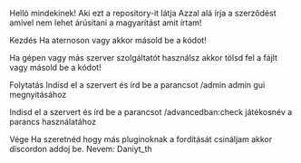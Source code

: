 Helló mindekinek!
Aki ezt a repository-it látja 
Azzal alá írja a szerződést amivel nem lehet árúsítani a magyarítást amit írtam!


Kezdés
Ha aternoson vagy akkor másold be a kódot!

Ha gépen vagy más szerver szolgáltatót használsz akkor tölsd fel a fájlt vagy másold be a kódot!


Folytatás 
Indisd el a szervert és írd be a parancsot /admin admin gui megnyitásához

Indisd el a szervert és írd be a parancsot /advancedban:check játékosnév a parancs használatához


Vége
Ha szeretnéd hogy más pluginoknak a fordítását csináljam akkor discordon addoj be.
Nevem: Daniyt_th

